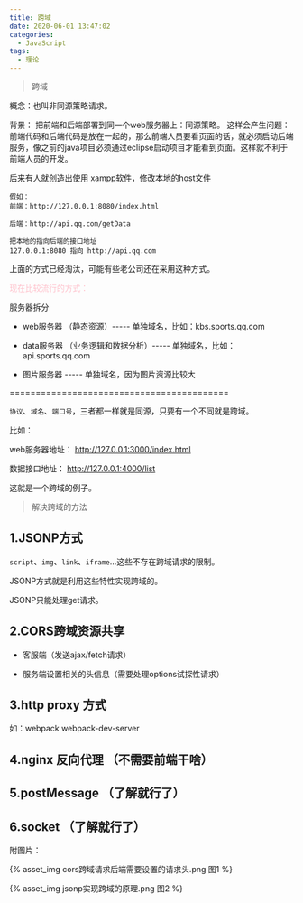 ```yaml
---
title: 跨域
date: 2020-06-01 13:47:02
categories:
  - JavaScript
tags: 
  - 理论
---
```


> 跨域

概念：也叫非同源策略请求。

背景： 把前端和后端部署到同一个web服务器上：同源策略。  这样会产生问题：前端代码和后端代码是放在一起的，那么前端人员要看页面的话，就必须启动后端服务，像之前的java项目必须通过eclipse启动项目才能看到页面。这样就不利于前端人员的开发。

<!-- more -->

后来有人就创造出使用 xampp软件，修改本地的host文件
```
假如：
前端：http://127.0.0.1:8080/index.html 

后端：http://api.qq.com/getData

把本地的指向后端的接口地址
127.0.0.1:8080 指向 http://api.qq.com
```
上面的方式已经淘汰，可能有些老公司还在采用这种方式。

<font color="pink">现在比较流行的方式：</font>

服务器拆分

+ web服务器 （静态资源）-----   单独域名，比如：kbs.sports.qq.com

+ data服务器 （业务逻辑和数据分析）-----   单独域名，比如：api.sports.qq.com

+ 图片服务器 -----   单独域名，因为图片资源比较大

==========================================

<code>协议</code>、<code>域名</code>、<code>端口号</code>，三者都一样就是同源，只要有一个不同就是跨域。

比如：

web服务器地址： http://127.0.0.1:3000/index.html

数据接口地址： http://127.0.0.1:4000/list

这就是一个跨域的例子。

> 解决跨域的方法

## 1.JSONP方式

<code>script</code>、<code>img</code>、<code>link</code>、<code>iframe</code>...这些不存在跨域请求的限制。

JSONP方式就是利用这些特性实现跨域的。

JSONP只能处理get请求。

## 2.CORS跨域资源共享

- 客服端（发送ajax/fetch请求）

- 服务端设置相关的头信息（需要处理options试探性请求）

## 3.http proxy 方式

如：webpack  webpack-dev-server

## 4.nginx 反向代理  （不需要前端干啥）

## 5.postMessage  （了解就行了）

## 6.socket  （了解就行了）


附图片：

{% asset_img cors跨域请求后端需要设置的请求头.png 图1 %}

{% asset_img jsonp实现跨域的原理.png 图2 %}


